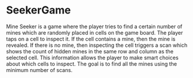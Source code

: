 # SeekerGame

Mine Seeker is a game where the player tries to find a certain number of mines which are randomly
placed in cells on the game board. The player taps on a cell to inspect it. If the cell contains a mine,
then the mine is revealed. If there is no mine, then inspecting the cell triggers a scan which shows the
count of hidden mines in the same row and column as the selected cell. This information allows the
player to make smart choices about which cells to inspect. The goal is to find all the mines using the
minimum number of scans. 



